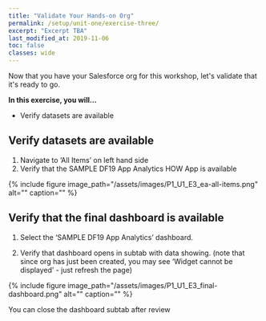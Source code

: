 ```yaml
---
title: "Validate Your Hands-on Org"
permalink: /setup/unit-one/exercise-three/
excerpt: "Excerpt TBA"
last_modified_at: 2019-11-06
toc: false
classes: wide
---
```


Now that you have your Salesforce org for this workshop, let's validate that it's ready to go. 

**In this exercise, you will...**

* Verify datasets are available


<!-- -------------------- TASK BOUNDARY -------------------- -->


## Verify datasets are available

1. Navigate to ‘All Items’ on left hand side
2. Verify that the SAMPLE DF19 App Analytics HOW App is available

{% include figure image_path="/assets/images/P1_U1_E3_ea-all-items.png" alt="" caption="" %}

## Verify that the final dashboard is available

1. Select the ‘SAMPLE DF19 App Analytics’ dashboard.

2. Verify that dashboard opens in subtab with data showing. (note that since org has just been created, you may see ‘Widget cannot be displayed’ - just refresh the page)


{% include figure image_path="/assets/images/P1_U1_E3_final-dashboard.png" alt="" caption="" %}

You can close the dashboard subtab after review

